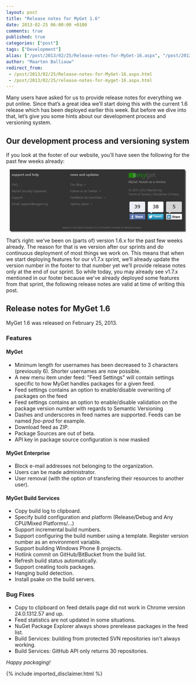 ```yaml
---
layout: post
title: "Release notes for MyGet 1.6"
date: 2013-02-25 06:00:00 +0100
comments: true
published: true
categories: ["post"]
tags: ["Development"]
alias: ["/post/2013/02/25/Release-notes-for-MyGet-16.aspx", "/post/2013/02/25/release-notes-for-myget-16.aspx"]
author: "Maarten Balliauw"
redirect_from:
 - /post/2013/02/25/Release-notes-for-MyGet-16.aspx.html
 - /post/2013/02/25/release-notes-for-myget-16.aspx.html
---
```


<p>Many users have asked for us to provide release notes for everything we put online. Since that&rsquo;s a great idea we&rsquo;ll start doing this with the current 1.6 release which has been deployed earlier this week. But before we dive into that, let&rsquo;s give you some hints about our development process and versioning system.</p>
<h2>Our development process and versioning system</h2>
<p>If you look at the footer of our website, you&rsquo;ll have seen the following for the past few weeks already:</p>
<p><a href="/images/image_29.png"><img style="background-image: none; float: none; padding-top: 0px; padding-left: 0px; margin: 0px auto; display: block; padding-right: 0px; border: 0px;" title="image" src="/images/image_thumb_27.png" alt="image" width="484" height="172" border="0" /></a></p>
<p>That&rsquo;s right: we&rsquo;ve been on (parts of) version 1.6.x for the past few weeks already. The reason for that is we version after our sprints and do continuous deployment of most things we work on. This means that when we start deploying features for our v1.7.x sprint, we&rsquo;ll already update the version number in the footer to that number yet we&rsquo;ll provide release notes only at the end of our sprint. So while today, you may already see v1.7.x mentioned in our footer because we've already deployed some features from that sprint,&nbsp;the following release notes are valid at time of writing this post.</p>
<h2>Release notes for MyGet 1.6</h2>
<p>MyGet 1.6 was released on&nbsp;February 25, 2013.</p>
<h3>Features</h3>
<h4>MyGet</h4>
<ul>
<li>Minimum length for usernames has been decreased to 3 characters (previously 6). Shorter usernames are now possible.</li>
<li>A new menu item under feed: "Feed Settings" will contain settings specific to how MyGet handles packages for a given feed.</li>
<li>Feed settings contains an option to enable/disable overwriting of packages on the feed</li>
<li>Feed settings contains an option to enable/disable validation on the package version number with regards to Semantic Versioning</li>
<li>Dashes and underscores in feed names are supported. Feeds can be named <em>foo-prod</em> for example.</li>
<li>Download feed as ZIP.</li>
<li>Package Sources are out of beta.</li>
<li>API key in package source configuration is now masked</li>
</ul>
<h4>MyGet Enterprise</h4>
<ul>
<li>Block e-mail addresses not belonging to the organization.</li>
<li>Users can be made administrator.</li>
<li>User removal (with the option of transfering their resources to another user).</li>
</ul>
<h4>MyGet Build Services</h4>
<ul>
<li>Copy build log to clipboard.</li>
<li>Specify build configuration and platform (Release/Debug and Any CPU/Mixed Platforms/...)</li>
<li>Support incremental build numbers.</li>
<li>Support configuring the build number using a template. Register version number as an environment variable.</li>
<li>Support building Windows Phone 8 projects.</li>
<li>Hotlink commit on GitHub/BitBucket from the build list.</li>
<li>Refresh build status automatically.</li>
<li>Support creating tools packages.</li>
<li>Hanging build detection.</li>
<li>Install psake on the build servers.</li>
</ul>
<h3>Bug Fixes</h3>
<ul>
<li>Copy to clipboard on feed details page did not work in Chrome version 24.0.1312.57 and up.</li>
<li>Feed statistics are not updated in some situations.</li>
<li>NuGet Package Explorer always shows prerelease packages in the feed list.</li>
<li>Build Services: building from protected SVN repositories isn't always working.</li>
<li>Build Services: GitHub API only returns 30 repositories.</li>
</ul>
<p><em>Happy packaging!</em></p>

{% include imported_disclaimer.html %}

